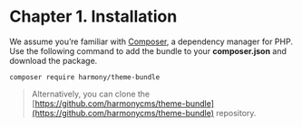 # Chapter 1. Installation

We assume you’re familiar with [Composer](https://getcomposer.org), a dependency manager for PHP. Use the following command to add the bundle to your **composer.json** and download the package.

```text
composer require harmony/theme-bundle
```

> Alternatively, you can clone the [https://github.com/harmonycms/theme-bundle](https://github.com/harmonycms/theme-bundle) repository.

